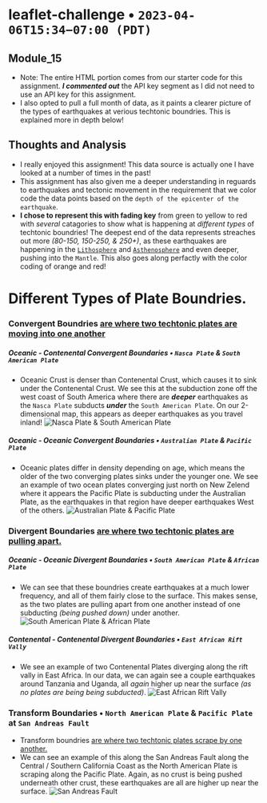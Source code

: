 # leaflet-challenge  • `2023-04-06T15:34−07:00 (PDT)`
## Module_15
- Note: The entire HTML portion comes from our starter code for this assignment. ***I commented out*** the API key segment as I did not need to use an API key for this assignment.
- I also opted to pull a full month of data, as it paints a clearer picture of the types of earthquakes at verious techtonic boundries. This is explained more in depth below!

## Thoughts and Analysis
- I really enjoyed this assignment! This data source is actually one I have looked at a number of times in the past!
- This assignment has also given me a deeper understanding in reguards to earthquakes and tectonic movement in the requirement that we color code the data points based on the `depth of the epicenter of the earthquake`.
- **I chose to represent this with fading key** from green to yellow to red with *several* catagories to show what is happening at *different types* of techtonic boundries! The deepest end of the data represents streaches out more *(80-150, 150-250, & 250+)*, as these earthquakes are happening in the [`Lithosphere`](https://en.wikipedia.org/wiki/Lithosphere) and [`Asthenosphere`](https://en.wikipedia.org/wiki/Asthenosphere) and even deeper, pushing into the `Mantle`. This also goes along perfactly with the color coding of orange and red!

# Different Types of Plate Boundries.
### Convergent Boundries [are where two techtonic plates are moving into one another](https://en.wikipedia.org/wiki/Convergent_boundary) 
##### Oceanic - Contenental Convergent Boundaries • `Nasca Plate` & `South American Plate`
- Oceanic Crust is denser than Contenental Crust, which causes it to sink under the Contenental Crust. We see this at the subduction zone off the west coast of South America where there are ***deeper*** earthquakes as the `Nasca Plate` subducts ***under*** the `South American Plate`. On our 2-dimensional map, this appears as deeper earthquakes as you travel inland!
![Nasca Plate & South American Plate](/Images/(Oceanic-Contenental-Convergent).PNG)
##### Oceanic - Oceanic Convergent Boundaries • `Australian Plate` & `Pacific Plate`
- Oceanic plates differ in density depending on age, which means the older of the two converging plates sinks under the younger one. We see an example of two ocean plates converging just north on New Zelend where it appears the Pacific Plate is subducting under the Australian Plate, as the earthquakes in that region have deeper earthquakes West of the others.
![Australian Plate & Pacific Plate](/Images/(Oceanic-Oceanic-Convergent).PNG)

### Divergent Boundaries [are where two techtonic plates are pulling apart.](https://en.wikipedia.org/wiki/Divergent_boundary)  
##### Oceanic - Oceanic Divergent Boundaries • `South American Plate` & `African Plate`
- We can see that these boundries create earthquakes at a much lower frequency, and all of them fairly close to the surface. This makes sense, as the two plates are pulling apart from one another instead of one subducting *(being pushed down)* under another.
![South American Plate & African Plate](/Images/(Oceanic-Oceanic-Divergent).PNG)
##### Contenental - Contenental Divergent Boundaries • `East African Rift Vally`
- We see an example of two Contenental Plates diverging along the rift vally in East Africa. In our data, we can again see a couple earthquakes around Tanzania and Uganda, all *again* higher up near the surface *(as no plates are being being subducted)*.
![East African Rift Vally](/Images/(Contenental-Contenental-Divergent).PNG)

### Transform Boundaries • `North American Plate` & `Pacific Plate` at `San Andreas Fault`
- Transform boundries [are where two techtonic plates scrape by one another.](https://en.wikipedia.org/wiki/Transform_fault)
- We can see an example of this along the San Andreas Fault along the Central / Southern California Coast as the North American Plate is scraping along the Pacific Plate. Again, as no crust is being pushed underneath other crust, these earthquakes are all are higher up near the surface.
![San Andreas Fault](/Images/(Transform-Boundaries).PNG)